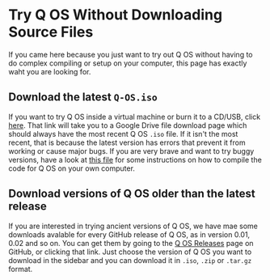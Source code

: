 # Try Q OS Without Downloading Source Files

If you came here because you just want to try out Q OS without having to do complex compiling or setup on your computer, this page has exactly waht you are looking for.

## Download the latest <code>Q-OS.iso</code>

If you want to try Q OS inside a virtual machine or burn it to a CD/USB, click [here](https://drive.google.com/file/d/0B6wT3i4cCDb_dlYtUXhsTjVrRFE/view?usp=sharing). That link will take you to a Google Drive file download page which should always have the most recent Q OS <code>.iso</code> file. If it isn't the most recent, that is because the latest version has errors that prevent it from working or cause major bugs. If you are very brave and want to try buggy versions, have a look at [this file](https://github.com/raphydaphy/Q-Operating-System/blob/master/compiling.md) for some instructions on how to compile the code for Q OS on your own computer.

## Download versions of Q OS older than the latest release

If you are interested in trying ancient versions of Q OS, we have mae some downloads avalable for every GitHub release of Q OS, as in version 0.01, 0.02 and so on. You can get them by going to the [Q OS Releases](https://github.com/raphydaphy/Q-Operating-System/releases/) page on GitHub, or clicking that link. Just choose the version of Q OS you want to download in the sidebar and you can download it in <code>.iso</code>, <code>.zip</code> or <code>.tar.gz</code> format.
